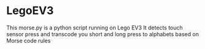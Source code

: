 # LegoEV3
This morse.py is a python script running on Lego EV3 
It detects touch sensor press and transcode you short and long press to alphabets based on Morse code rules

